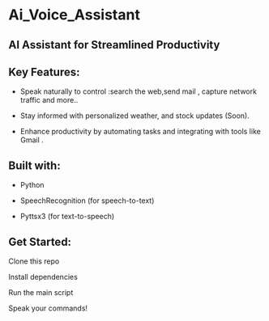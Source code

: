 # Ai_Voice_Assistant

## AI Assistant for Streamlined Productivity

## Key Features:

* Speak naturally to control :search the web,send mail , capture network traffic and more..

* Stay informed with personalized weather, and stock updates (Soon).

* Enhance productivity by automating tasks and integrating with tools like Gmail .


## Built with:

* Python

* SpeechRecognition (for speech-to-text)

* Pyttsx3 (for text-to-speech)


## Get Started:

Clone this repo

Install dependencies

Run the main script

Speak your commands!

